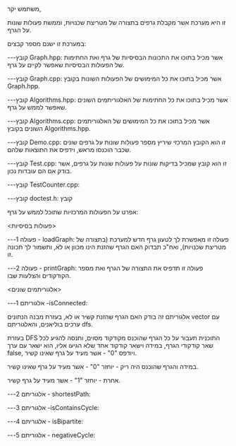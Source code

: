 משתמש יקר, 

זו היא מערכת אשר מקבלת גרפים בתצורה של מטריצת שכנויות, וממשת פעולות שונות על הגרף.

במערכת זו ישנם מספר קבצים:

---קובץ Graph.hpp: אשר מכיל בתוכו את התכונות הבסיסיות של גרף ואת החתימות של הפעולות הבסיסיות שאפשר לקיים על גרף.

---קובץ Graph.cpp: אשר מכיל בתוכו את כל המימושים של הפעולות השונות בקובץ Graph.hpp.

---קובץ Algorithms.hpp: אשר מכיל בתוכו את כל החתימות של האלגוריתמים השונים שאפשר לממש על גרף.

---קובץ Algorithms.cpp: אשר מכיל בתוכו את כל המימושים של האלגוריתמים השונים בקובץ Algorithms.hpp.

---קובץ Demo.cpp: זו הוא הקובץ המרכזי שיריץ מספר פעולות שונות על גרפים שונים שכבר הוכנסו מראש, וידפיס את התוצאות שלהם.

---קובץ Test.cpp: זו הוא קובץ שמכיל בדיקות שונות על פעולות שונות על גרפים, אשר בודק אם הם עובדות נכון.

---קובץ TestCounter.cpp:

---קובץ doctest.h: קובץ



אפרט על הפעולות המרכזיות שתוכל לממש על גרף:

<פעולות בסיסיות>

---פעולה 1 - loadGraph: פעולה זו מאפשרת לך לטעון גרף חדש למערכת (בתצורה של מטריצת שכנויות), ואח"כ תבדוק האם הגרף שהזנת הינו מכוון או לא, ותשמור לך תכונה זו.

---פעולה 2 - printGraph: פעולה זו תדפיס את התצורה של הגרף ואת מספר הקודקודים והצלעות שבו.

<אלגוריתמים שונים>

---אלגוריתם 1 -isConnected: 

אלגוריתם זה בודק האם הגרף שהזנת קשיר או לא, בעזרת מבנה הנתונים vector עם ערכים בוליאנים, והאלגוריתם dfs.

בעזרת DFS התוכנית תעבור על כל הגרף שהוכנס מקודקוד מסוים, ותנסה להגיע לכל שאר קודקודי הגרף, במידה וישאר קודקוד אחד שלא הגיעו אליו, הוא ישאר עם ערך false, ויודפס "0" - אשר מעיד על גרף שאינו קשיר.

במידה והגרף שהוכנס היה ריק - יוחזר "0" - אשר מעיד על גרף שאינו קשיר.

אחרת - יוחזר "1" - אשר מעיד על גרף קשיר.
 

---אלגוריתם 2 - shortestPath:

---אלגוריתם 3 -isContainsCycle:

---אלגוריתם 4 - isBipartite:

---אלגוריתם 5 -  negativeCycle:



